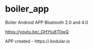 # boiler_app
Boiler Android APP Bluetooth 2.0 and 4.0

https://youtu.be/_GHYtu8T0wQ

APP created - https://.kodular.io

